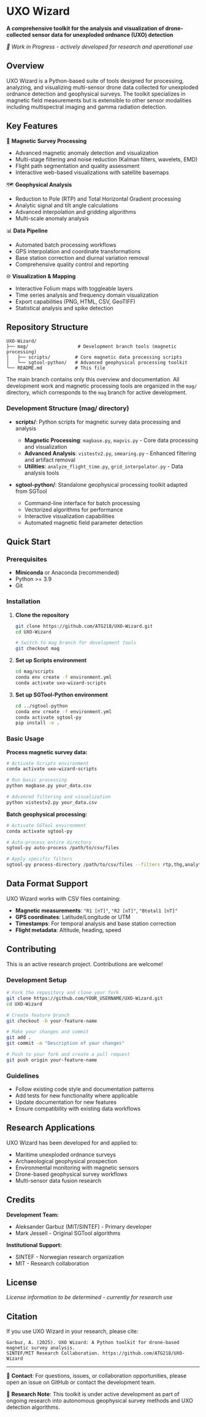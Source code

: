 # UXO Wizard

**A comprehensive toolkit for the analysis and visualization of drone-collected sensor data for unexploded ordnance (UXO) detection**

*🚧 Work in Progress - actively developed for research and operational use*

## Overview

UXO Wizard is a Python-based suite of tools designed for processing, analyzing, and visualizing multi-sensor drone data collected for unexploded ordnance detection and geophysical surveys. The toolkit specializes in magnetic field measurements but is extensible to other sensor modalities including multispectral imaging and gamma radiation detection.

## Key Features

🧭 **Magnetic Survey Processing**
- Advanced magnetic anomaly detection and visualization
- Multi-stage filtering and noise reduction (Kalman filters, wavelets, EMD)
- Flight path segmentation and quality assessment
- Interactive web-based visualizations with satellite basemaps

🗺️ **Geophysical Analysis** 
- Reduction to Pole (RTP) and Total Horizontal Gradient processing
- Analytic signal and tilt angle calculations
- Advanced interpolation and gridding algorithms
- Multi-scale anomaly analysis

📊 **Data Pipeline**
- Automated batch processing workflows
- GPS interpolation and coordinate transformations
- Base station correction and diurnal variation removal
- Comprehensive quality control and reporting

🌐 **Visualization & Mapping**
- Interactive Folium maps with toggleable layers
- Time series analysis and frequency domain visualization
- Export capabilities (PNG, HTML, CSV, GeoTIFF)
- Statistical analysis and spike detection

## Repository Structure

```
UXO-Wizard/
├── mag/                  # Development branch tools (magnetic processing)
│   ├── scripts/         # Core magnetic data processing scripts
│   └── sgtool-python/   # Advanced geophysical processing toolkit
└── README.md            # This file
```

The main branch contains only this overview and documentation. All development work and magnetic processing tools are organized in the `mag/` directory, which corresponds to the `mag` branch for active development.

### Development Structure (mag/ directory)
- **scripts/**: Python scripts for magnetic survey data processing and analysis
  - **Magnetic Processing**: `magbase.py`, `magvis.py` - Core data processing and visualization
  - **Advanced Analysis**: `vistestv2.py`, `smearing.py` - Enhanced filtering and artifact removal
  - **Utilities**: `analyze_flight_time.py`, `grid_interpolator.py` - Data analysis tools

- **sgtool-python/**: Standalone geophysical processing toolkit adapted from SGTool
  - Command-line interface for batch processing
  - Vectorized algorithms for performance
  - Interactive visualization capabilities
  - Automated magnetic field parameter detection

## Quick Start

### Prerequisites
- **Miniconda** or Anaconda (recommended)
- Python >= 3.9
- Git

### Installation

1. **Clone the repository**
   ```bash
   git clone https://github.com/ATG218/UXO-Wizard.git
   cd UXO-Wizard
   
   # Switch to mag branch for development tools
   git checkout mag
   ```

2. **Set up Scripts environment**
   ```bash
   cd mag/scripts
   conda env create -f environment.yml
   conda activate uxo-wizard-scripts
   ```

3. **Set up SGTool-Python environment**
   ```bash
   cd ../sgtool-python
   conda env create -f environment.yml
   conda activate sgtool-py
   pip install -e .
   ```

### Basic Usage

**Process magnetic survey data:**
```bash
# Activate Scripts environment
conda activate uxo-wizard-scripts

# Run basic processing
python magbase.py your_data.csv

# Advanced filtering and visualization
python vistestv2.py your_data.csv
```

**Batch geophysical processing:**
```bash
# Activate SGTool environment
conda activate sgtool-py

# Auto-process entire directory
sgtool-py auto-process /path/to/csv/files

# Apply specific filters
sgtool-py process-directory /path/to/csv/files --filters rtp,thg,analytic_signal
```

## Data Format Support

UXO Wizard works with CSV files containing:
- **Magnetic measurements**: `"R1 [nT]"`, `"R2 [nT]"`, `"Btotal1 [nT]"`
- **GPS coordinates**: Latitude/Longitude or UTM
- **Timestamps**: For temporal analysis and base station correction
- **Flight metadata**: Altitude, heading, speed

## Contributing

This is an active research project. Contributions are welcome!

### Development Setup
```bash
# Fork the repository and clone your fork
git clone https://github.com/YOUR_USERNAME/UXO-Wizard.git
cd UXO-Wizard

# Create feature branch
git checkout -b your-feature-name

# Make your changes and commit
git add .
git commit -m "Description of your changes"

# Push to your fork and create a pull request
git push origin your-feature-name
```

### Guidelines
- Follow existing code style and documentation patterns
- Add tests for new functionality where applicable
- Update documentation for new features
- Ensure compatibility with existing data workflows

## Research Applications

UXO Wizard has been developed for and applied to:
- Maritime unexploded ordnance surveys
- Archaeological geophysical prospection  
- Environmental monitoring with magnetic sensors
- Drone-based geophysical survey workflows
- Multi-sensor data fusion research

## Credits

**Development Team:**
- Aleksander Garbuz (MIT/SINTEF) - Primary developer
- Mark Jessell - Original SGTool algorithms

**Institutional Support:**
- SINTEF - Norwegian research organization
- MIT - Research collaboration

## License

*License information to be determined - currently for research use*

## Citation

If you use UXO Wizard in your research, please cite:
```
Garbuz, A. (2025). UXO Wizard: A Python toolkit for drone-based magnetic survey analysis. 
SINTEF/MIT Research Collaboration. https://github.com/ATG218/UXO-Wizard
```

---

📧 **Contact**: For questions, issues, or collaboration opportunities, please open an issue on GitHub or contact the development team.

🔬 **Research Note**: This toolkit is under active development as part of ongoing research into autonomous geophysical survey methods and UXO detection algorithms.